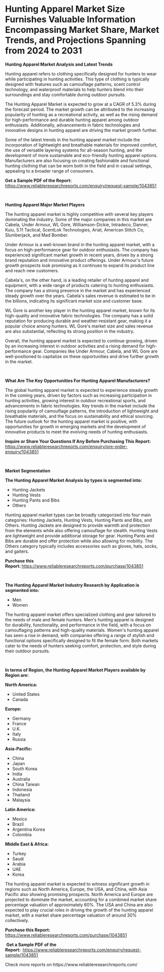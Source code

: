 <p><h1>Hunting Apparel Market Size Furnishes Valuable Information Encompassing Market Share, Market Trends, and Projections Spanning from 2024 to 2031</h1></p><p><strong>Hunting Apparel Market Analysis and Latest Trends</strong></p>
<p><p>Hunting apparel refers to clothing specifically designed for hunters to wear while participating in hunting activities. This type of clothing is typically designed with features such as camouflage patterns, scent control technology, and waterproof materials to help hunters blend into their surroundings and stay comfortable during outdoor pursuits.</p><p>The Hunting Apparel Market is expected to grow at a CAGR of 5.3% during the forecast period. The market growth can be attributed to the increasing popularity of hunting as a recreational activity, as well as the rising demand for high-performance and durable hunting apparel among outdoor enthusiasts. Additionally, advancements in fabric technologies and innovative designs in hunting apparel are driving the market growth further.</p><p>Some of the latest trends in the hunting apparel market include the incorporation of lightweight and breathable materials for improved comfort, the use of versatile layering systems for all-season hunting, and the development of more sustainable and eco-friendly hunting apparel options. Manufacturers are also focusing on creating fashionable and functional hunting clothing that can be worn both in the field and in casual settings, appealing to a broader range of consumers.</p></p>
<p><strong>Get a Sample PDF of the Report:&nbsp;</strong> <a href="https://www.reliableresearchreports.com/enquiry/request-sample/1043851">https://www.reliableresearchreports.com/enquiry/request-sample/1043851</a></p>
<p>&nbsp;</p>
<p><strong>Hunting Apparel Major Market Players</strong></p>
<p><p>The hunting apparel market is highly competitive with several key players dominating the industry. Some of the major companies in this market are Cabela, Under Armour, WL Gore, Williamson-Dickie, Intradeco, Danner, Kuiu, 5.11 Tactical, ScentLok Technologies, Ariat, American Stitch Co, Slumberjack, and Mad Bomber.</p><p>Under Armour is a well-known brand in the hunting apparel market, with a focus on high-performance gear for outdoor enthusiasts. The company has experienced significant market growth in recent years, driven by a strong brand reputation and innovative product offerings. Under Armour's future growth prospects look promising as it continues to expand its product line and reach new customers.</p><p>Cabela's, on the other hand, is a leading retailer of hunting apparel and equipment, with a wide range of products catering to hunting enthusiasts. The company has a strong presence in the market and has experienced steady growth over the years. Cabela's sales revenue is estimated to be in the billions, indicating its significant market size and customer base.</p><p>WL Gore is another key player in the hunting apparel market, known for its high-quality and innovative fabric technologies. The company has a solid reputation for producing durable and weather-resistant gear, making it a popular choice among hunters. WL Gore's market size and sales revenue are also substantial, reflecting its strong position in the industry.</p><p>Overall, the hunting apparel market is expected to continue growing, driven by an increasing interest in outdoor activities and a rising demand for high-performance gear. Companies like Under Armour, Cabela, and WL Gore are well-positioned to capitalize on these opportunities and drive further growth in the market.</p></p>
<p>&nbsp;</p>
<p><strong>What Are The Key Opportunities For Hunting Apparel Manufacturers?</strong></p>
<p><p>The global hunting apparel market is expected to experience steady growth in the coming years, driven by factors such as increasing participation in hunting activities, growing interest in outdoor recreational sports, and advancements in fabric technologies. Key trends in the market include the rising popularity of camouflage patterns, the introduction of lightweight and breathable materials, and the focus on sustainability and ethical sourcing. The future outlook for the hunting apparel market is positive, with opportunities for growth in emerging markets and the development of innovative products to meet the evolving needs of hunting enthusiasts.</p></p>
<p><strong>Inquire or Share Your Questions If Any Before Purchasing This Report:</strong> <a href="https://www.reliableresearchreports.com/enquiry/pre-order-enquiry/1043851">https://www.reliableresearchreports.com/enquiry/pre-order-enquiry/1043851</a></p>
<p>&nbsp;</p>
<p><strong>Market Segmentation</strong></p>
<p><strong>The Hunting Apparel Market Analysis by types is segmented into:</strong></p>
<p><ul><li>Hunting Jackets</li><li>Hunting Vests</li><li>Hunting Pants and Bibs</li><li>Others</li></ul></p>
<p><p>Hunting apparel market types can be broadly categorized into four main categories: Hunting Jackets, Hunting Vests, Hunting Pants and Bibs, and Others. Hunting Jackets are designed to provide warmth and protection from the elements while also offering camouflage for stealth. Hunting Vests are lightweight and provide additional storage for gear. Hunting Pants and Bibs are durable and offer protection while also allowing for mobility. The Others category typically includes accessories such as gloves, hats, socks, and gaiters.</p></p>
<p><strong>Purchase this Report:&nbsp;</strong><a href="https://www.reliableresearchreports.com/purchase/1043851">https://www.reliableresearchreports.com/purchase/1043851</a></p>
<p>&nbsp;</p>
<p><strong>The Hunting Apparel Market Industry Research by Application is segmented into:</strong></p>
<p><ul><li>Men</li><li>Women</li></ul></p>
<p><p>The hunting apparel market offers specialized clothing and gear tailored to the needs of male and female hunters. Men's hunting apparel is designed for durability, functionality, and performance in the field, with a focus on camouflaging patterns and high-quality materials. Women's hunting apparel has seen a rise in demand, with companies offering a range of stylish and functional options specifically designed to fit the female form. Both markets cater to the needs of hunters seeking comfort, protection, and style during their outdoor pursuits.</p></p>
<p>&nbsp;</p>
<p><strong>In terms of Region, the Hunting Apparel Market Players available by Region are:</strong></p>
<p>
    <p> <strong> North America: </strong>
        <ul>
            <li>United States</li>
            <li>Canada</li>
        </ul>
        </p> 
    <p> <strong> Europe: </strong>
        <ul>
            <li>Germany</li>
            <li>France</li>
            <li>U.K.</li>
            <li>Italy</li>
            <li>Russia</li>
        </ul>
        </p> 
    <p> <strong> Asia-Pacific: </strong>
        <ul>
            <li>China</li>
            <li>Japan</li>
            <li>South Korea</li>
            <li>India</li>
            <li>Australia</li>
            <li>China Taiwan</li>
            <li>Indonesia</li>
            <li>Thailand</li>
            <li>Malaysia</li>
        </ul>
        </p> 
    <p> <strong> Latin America: </strong>
        <ul>
            <li>Mexico</li>
            <li>Brazil</li>
            <li>Argentina Korea</li>
            <li>Colombia</li>
        </ul>
        </p> 
    <p> <strong> Middle East & Africa: </strong>
        <ul>
            <li>Turkey</li>
            <li>Saudi</li>
            <li>Arabia</li>
            <li>UAE</li>
            <li>Korea</li>
        </ul>
    </p>
    </p>
<p><p>The hunting apparel market is expected to witness significant growth in regions such as North America, Europe, the USA, and China, with Asia Pacific also showing promising prospects. North America and Europe are projected to dominate the market, accounting for a combined market share percentage valuation of approximately 60%. The USA and China are also expected to play crucial roles in driving the growth of the hunting apparel market, with a market share percentage valuation of around 30% collectively.</p></p>
<p><strong>Purchase this Report: </strong><a href="https://www.reliableresearchreports.com/purchase/1043851">https://www.reliableresearchreports.com/purchase/1043851</a></p>
<p>&nbsp;<strong>Get a Sample PDF of the Report:&nbsp;&nbsp;</strong><a href="https://www.reliableresearchreports.com/enquiry/request-sample/1043851">https://www.reliableresearchreports.com/enquiry/request-sample/1043851</a></p>
<p><strong></strong></p>
<p>Check more reports on https://www.reliableresearchreports.com/</p>